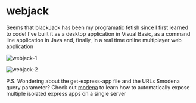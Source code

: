# webjack

Seems that blackJack has been my programatic fetish since I first learned to code! I've built it as a desktop application in Visual Basic, as a command line application in Java and, finally, in a real time online multiplayer web application

![webjack-1](https://user-images.githubusercontent.com/7153987/59192936-5042a680-8b84-11e9-98e6-5c6b692a9ea1.JPG)

![webjack-2](https://user-images.githubusercontent.com/7153987/59192943-53d62d80-8b84-11e9-9b77-df402d091535.JPG)

P.S. Wondering about the get-express-app file and the URLs \$modena query parameter? Check out [modena](https://github.com/capelski/modena-v2) to learn how to automatically expose multiple isolated express apps on a single server

